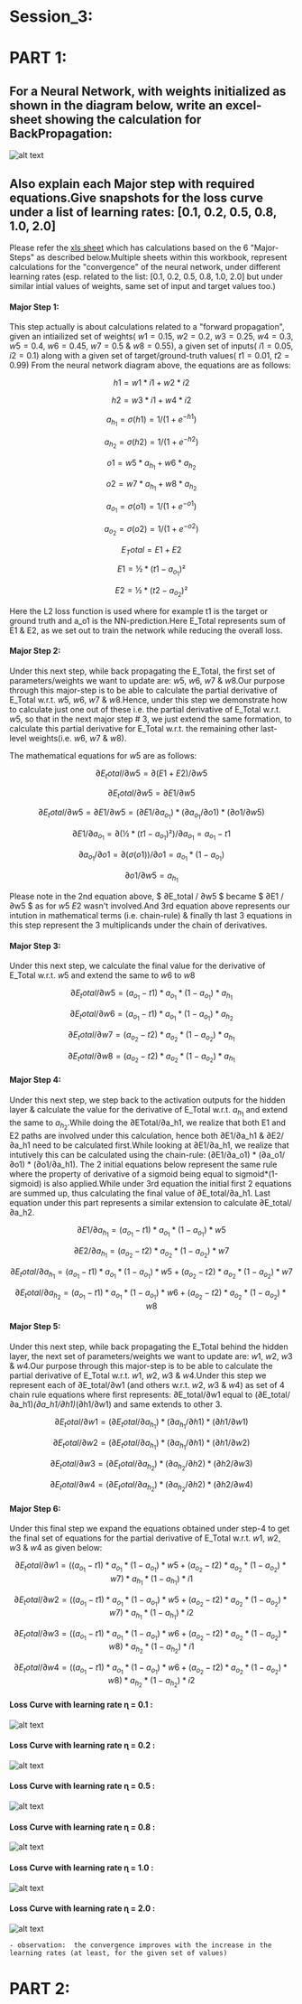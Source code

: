 # Session_3:

# PART 1:

## For a Neural Network, with weights initialized as shown in the diagram below, write an excel-sheet showing the calculation for BackPropagation:
![alt text](https://github.com/ojhajayant/EVA8/blob/main/session_3/Neural_Network_diagram.png "Logo Title Text 1")
## Also explain each Major step with required equations.Give snapshots for the loss curve under a list of learning rates: [0.1, 0.2, 0.5, 0.8, 1.0, 2.0] 

Please refer the [xls sheet](https://github.com/ojhajayant/EVA8/blob/main/session_2.5/EVA8_session_2_5_final_Jayant_Ojha.ipynb) which has calculations based on the 6 "Major-Steps" as described below.Multiple sheets within this workbook, represent calculations for the "convergence" of the neural network, under different learning rates (esp. related to the list:  [0.1, 0.2, 0.5, 0.8, 1.0, 2.0] but under similar intial values of weights, same set of input and target values too.)

#### Major Step 1:

This step actually is about calculations related to a "forward propagation", given an intiailized set of weights( $w1=0.15$, $w2=0.2$, $w3=0.25$, $w4=0.3$, $w5=0.4$, $w6=0.45$, $w7=0.5$ & $w8=0.55$), a given set of inputs( $i1=0.05$, $i2=0.1$) along with a given set of target/ground-truth values( $t1=0.01$, $t2=0.99$)
From the neural network diagram above, the equations are as follows:

$$ h1 = w1 * i1 + w2 * i2 $$

$$ h2 = w3 * i1 + w4 * i2 $$

$$ a_{h_1} = σ(h1) = 1/(1 + e^{-h1}) $$

$$ a_{h_2} = σ(h2) = 1/(1 + e^{-h2}) $$

$$ o1 = w5 * a_{h_1} + w6 * a_{h_2} $$

$$ o2 = w7 * a_{h_1} + w8 * a_{h_2} $$

$$ a_{o_1} = σ(o1) = 1/(1 + e^{-o1}) $$

$$ a_{o_2} = σ(o2) = 1/(1 + e^{-o2}) $$

$$ E_Total = E1 + E2 $$

$$ E1 = ½  *  (t1 - a_{o_1})² $$

$$ E2 = ½  *  (t2 - a_{o_2})² $$

Here the L2 loss function is used where for example t1 is the target or ground truth and a_o1 is the NN-prediction.Here E_Total represents sum of E1 & E2, as we set out to train the network while reducing the overall loss.

#### Major Step 2:

Under this next step, while back propagating the E_Total, the first set of parameters/weights we want to update are: $w5$, $w6$, $w7$ & $w8$.Our purpose through this major-step is to be able to calculate the partial derivative of E_Total w.r.t. $w5$, $w6$, $w7$ & $w8$.Hence, under this step we demonstrate how to calculate just one out of these i.e. the partial derivative of E_Total w.r.t. $w5$, so that in the next major step # 3, we just extend the same formation, to calculate this partial derivative for E_Total w.r.t. the remaining other last-level weights(i.e. $w6$, $w7$ & $w8$).

The mathematical equations for $w5$ are as follows:

$$ ∂E_total / ∂w5 = ∂(E1 + E2) / ∂w5 $$
					
$$ ∂E_total / ∂w5 = ∂E1 / ∂w5 $$
					
$$ ∂E_total / ∂w5 = ∂E1 / ∂w5 = (∂E1 / ∂a_{o_1}) * (∂a_{o_1} / ∂o1) * (∂o1 / ∂w5) $$
					
$$ ∂E1 / ∂a_{o_1}  = ∂(½ * (t1 - a_{o_1})²) / ∂a_{o_1} = a_{o_1} - t1 $$
					
$$ ∂a_{o_1}/∂o1 = ∂(σ(o1))/∂o1 = a_{o_1} * (1 - a_{o_1} ) $$
					
$$ ∂o1 / ∂w5 = a_{h_1} $$

Please note in the 2nd equation above, $ ∂E_total / ∂w5 $ became $ ∂E1 / ∂w5 $ as for $w5$ $E2$ wasn't involved.And 3rd equation above represents our intution in mathematical terms (i.e. chain-rule) & finally th last 3 equations in this step represent the 3 multiplicands under the chain of derivatives.
					

#### Major Step 3:

Under this next step, we calculate the final value for the derivative of E_Total w.r.t. $w5$ and extend the same to $w6$ to $w8$

$$ ∂E_total / ∂w5 = (a_{o_1} - t1) * a_{o_1} * (1 - a_{o_1} ) * a_{h_1} $$ 	

$$ ∂E_total / ∂w6 = (a_{o_1} - t1) * a_{o_1} * (1 - a_{o_1} ) * a_{h_2}	$$

$$ ∂E_total / ∂w7 = (a_{o_2} - t2) * a_{o_2} * (1 - a_{o_2} ) * a_{h_1}	$$	

$$ ∂E_total / ∂w8 = (a_{o_2} - t2) * a_{o_2} * (1 - a_{o_2} ) * a_{h_1}	$$


#### Major Step 4:

Under this next step, we step back to the activation outputs for the hidden layer & calculate the value for the derivative of E_Total w.r.t. $a_{h_1}$ and extend the same to $a_{h_2}$.While doing the ∂ETotal/∂a_h1, we realize that both E1 and E2 paths are involved under this calculation, hence both ∂E1/∂a_h1  & ∂E2/∂a_h1 need to be calculated first.While looking at ∂E1/∂a_h1, we realize that intutively this can be calculated using the chain-rule: (∂E1/∂a_o1) * (∂a_o1/∂o1) * (∂o1/∂a_h1). The 2 initial equations below represent the same rule where the property of derivative of a sigmoid being equal to sigmoid*(1-sigmoid) is also applied.While under 3rd equation the initial first 2 equations are summed up, thus calculating the final value of ∂E_total/∂a_h1. Last equation under this part represents a similar extension to calculate ∂E_total/∂a_h2.

$$ ∂E1 / ∂a_{h_1} = (a_{o_1} - t1) * a_{o_1} * (1 - a_{o_1} ) * w5 $$		
					
$$ ∂E2 / ∂a_{h_1} = (a_{o_2} - t2) * a_{o_2} * (1 - a_{o_2} ) * w7 $$	
							
$$ ∂E_total / ∂a_{h_1} = (a_{o_1} - t1 ) * a_{o_1} * (1 - a_{o_1} ) * w5  + (a_{o_2} - t2 ) * a_{o_2} * (1 - a_{o_2} ) * w7 $$
								
$$ ∂E_total / ∂a_{h_2} = (a_{o_1} - t1 ) * a_{o_1} * (1 - a_{o_1} ) * w6 + (a_{o_2} - t2) * a_{o_2} * (1 - a_{o_2} ) * w8 $$
								
 
				
#### Major Step 5:

Under this next step, while back propagating the E_Total behind the hidden layer, the next set of parameters/weights we want to update are: $w1$, $w2$, $w3$ & $w4$.Our purpose through this major-step is to be able to calculate the partial derivative of E_Total w.r.t. $w1$, $w2$, $w3$ & $w4$.Under this step we represent each of ∂E_total/∂w1 (and others w.r.t. $w2$, $w3$ & $w4$) as set of 4 chain rule equations where first represents: ∂E_total/∂w1 equal to (∂E_total/∂a_h1)*(∂a_h1/∂h1)*(∂h1/∂w1) and same extends to other 3.



$$ ∂E_total / ∂w1 = (∂E_total / ∂a_{h_1} ) * (∂a_{h_1} / ∂h1 ) * (∂h1 / ∂w1 )	$$
				
$$ ∂E_total / ∂w2 = (∂E_total / ∂a_{h_1} ) * (∂a_{h_1} / ∂h1 ) * (∂h1 / ∂w2 )	$$	
			
$$ ∂E_total / ∂w3 = (∂E_total / ∂a_{h_2} ) * (∂a_{h_2} / ∂h2 ) * (∂h2 / ∂w3 )	 $$
				
$$ ∂E_total / ∂w4 = (∂E_total / ∂a_{h_2} ) * (∂a_{h_2} / ∂h2 ) * (∂h2 / ∂w4 )	 $$	
			
	
#### Major Step 6:
Under this final step we expand the equations obtained under step-4 to get the final set of equations for the partial derivative of E_Total w.r.t. $w1$, $w2$, $w3$ & $w4$ as given below:

$$ ∂E_total / ∂w1 = ((a_{o_1} - t1) *  a_{o_1} * (1 - a_{o_1}) * w5 + (a_{o_2} - t2) * a_{o_2} * (1 - a_{o_2}) * w7) * a_{h_1} * (1 - a_{h_1}) * i1 $$
										
$$ ∂E_total / ∂w2 = ((a_{o_1} - t1) * a_{o_1} * (1 - a_{o_1}) * w5 + (a_{o_2} - t2) * a_{o_2} * (1 - a_{o_2}) * w7) * a_{h_1} * (1 - a_{h_1}) * i2	$$
									
$$ ∂E_total / ∂w3 = ((a_{o_1} - t1) * a_{o_1} * (1 - a_{o_1}) * w6 + (a_{o_2} - t2) * a_{o_2} * (1 - a_{o_2}) * w8) * a_{h_2} * (1 - a_{h_2}) * i1 $$
										
$$ ∂E_total / ∂w4 = ((a_{o_1} - t1) * a_{o_1} * (1 - a_{o_1}) * w6 + (a_{o_2} - t2) * a_{o_2} * (1 - a_{o_2}) * w8) * a_{h_2} * (1 - a_{h_2}) * i2	$$									

#### Loss Curve with learning rate ɳ = 0.1 : 

![alt text](https://github.com/ojhajayant/EVA8/blob/main/session_3/loss_curve_lr_0.1.png "Logo Title Text 1")

#### Loss Curve with learning rate ɳ = 0.2 : 

![alt text](https://github.com/ojhajayant/EVA8/blob/main/session_3/loss_curve_lr_0.2.png "Logo Title Text 1")

#### Loss Curve with learning rate ɳ = 0.5 : 

![alt text](https://github.com/ojhajayant/EVA8/blob/main/session_3/loss_curve_lr_0.5.png "Logo Title Text 1")

#### Loss Curve with learning rate ɳ = 0.8 : 

![alt text](https://github.com/ojhajayant/EVA8/blob/main/session_3/loss_curve_lr_0.8.png "Logo Title Text 1")

#### Loss Curve with learning rate ɳ = 1.0 : 

![alt text](https://github.com/ojhajayant/EVA8/blob/main/session_3/loss_curve_lr_1.0.png "Logo Title Text 1")

#### Loss Curve with learning rate ɳ = 2.0 : 

![alt text](https://github.com/ojhajayant/EVA8/blob/main/session_3/loss_curve_lr_2.0.png "Logo Title Text 1")

	- observation:  the convergence improves with the increase in the learning rates (at least, for the given set of values)


# PART 2:
